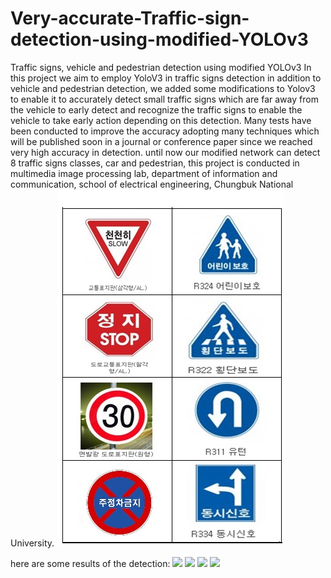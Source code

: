 # Very-accurate-Traffic-sign-detection-using-modified-YOLOv3
Traffic signs, vehicle and pedestrian detection using modified YOLOv3
In this project we aim to employ YoloV3 in traffic signs detection in addition to vehicle and pedestrian detection, we added some modifications to Yolov3 to enable it to accurately detect small traffic signs which are far away from the vehicle to early detect and recognize the traffic signs to enable the vehicle to take early action depending on this detection.
Many tests have been conducted to improve the accuracy adopting many techniques which will be published soon in a journal or conference paper since we reached very high accuracy in detection.
until now our modified network can detect 8 traffic signs classes, car and pedestrian, this project is conducted in multimedia image processing lab, department of information and communication, school of electrical engineering, Chungbuk National University.
<img src=image_.jpg>


here are some results of the detection:
<img src=result1.gif>
<img src=result2.gif>
<img src=result3.gif>
<img src=result4.gif>
